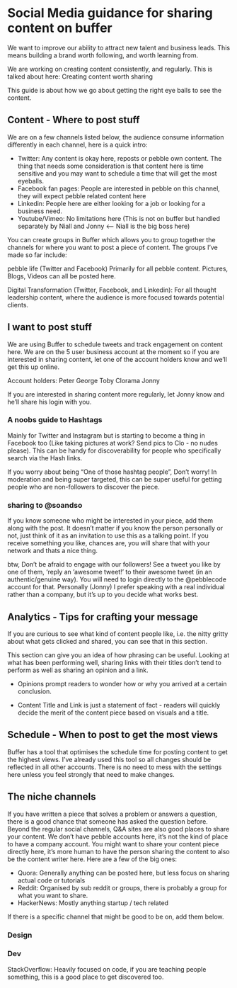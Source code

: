 # Social Media guidance for sharing content on buffer

We want to improve our ability to attract new talent and business leads. This means building a brand worth following, and worth learning from. 

We are working on creating content consistently, and regularly. This is talked about here: Creating content worth sharing

This guide is about how we go about getting the right eye balls to see the content.

## Content - Where to post stuff
We are on a few channels listed below, the audience consume information differently in each channel, here is a quick intro:

- Twitter: Any content is okay here, reposts or pebble own content. The thing that needs some consideration is that content here is time sensitive and you may want to schedule a time that will get the most eyeballs.
- Facebook fan pages: People are interested in pebble on this channel, they will expect pebble related content here
- Linkedin: People here are either looking for a job or looking for a business need.
- Youtube/Vimeo: No limitations here (This is not on buffer but handled separately by Niall and Jonny <— Niall is the big boss here)

You can create groups in Buffer which allows you to group together the channels for where you want to post a piece of content. The groups I’ve made so far include:

pebble life (Twitter and Facebook)
Primarily for all pebble content. Pictures, Blogs, Videos can all be posted here.

Digital Transformation (Twitter, Facebook, and Linkedin):
For all thought leadership content, where the audience is more focused towards potential clients.

## I want to post stuff
We are using Buffer to schedule tweets and track engagement on content here. We are on the 5 user business account at the moment so if you are interested in sharing content, let one of the account holders know and we’ll get this up online.

Account holders:
Peter
George
Toby
Clorama
Jonny

If you are interested in sharing content more regularly, let Jonny know and he’ll share his login with you.

### A noobs guide to Hashtags
Mainly for Twitter and Instagram but is starting to become a thing in Facebook too (Like taking pictures at work? Send pics to Clo - no nudes please). This can be handy for discoverability for people who specifically search via the Hash links. 

If you worry about being “One of those hashtag people”, Don’t worry! In moderation and being super targeted, this can be super useful for getting people who are non-followers to discover the piece. 

### sharing to @soandso
If you know someone who might be interested in your piece, add them along with the post. It doesn’t matter if you know the person personally or not, just think of it as an invitation to use this as a talking point. If you receive something you like, chances are, you will share that with your network and thats a nice thing. 

btw, Don’t be afraid to engage with our followers! See a tweet you like by one of them, ‘reply an ’awesome tweet!’ to their awesome tweet (in an authentic/genuine way). You will need to login directly to the @pebblecode account for that. Personally (Jonny) I  prefer speaking with a real individual rather than a company, but it’s up to you decide what works best.

## Analytics - Tips for crafting your message
If you are curious to see what kind of content people like, i.e.  the nitty gritty about what gets clicked and shared, you can see that in this section.

This section can give you an idea of how phrasing can be useful. Looking at what has been performing well, sharing links with their titles don’t tend to perform as well as sharing an opinion and a link.

- Opinions prompt readers to wonder how or why you arrived at a certain conclusion.

- Content Title and Link is just a statement of fact - readers will quickly decide the merit of the content piece based on visuals and a title.

## Schedule - When to post to get the most views
Buffer has a tool that optimises the schedule time for posting content to get the highest views. I’ve already used this tool so all changes should be reflected in all other accounts. There is no need to mess with the settings here unless you feel strongly that need to make changes. 

## The niche channels
If you have written a piece that solves a problem or answers a question, there is a good chance that someone has asked the question before. Beyond the regular social channels, Q&A sites are also good places to share your content. We don’t have pebble accounts here, it’s not the kind of place to have a company account. You might want to share your content piece directly here, it’s more human to have the person sharing the content to also be the content writer here. Here are a few of the big ones:

- Quora: Generally anything can be posted here, but less focus on sharing actual code or tutorials 
- Reddit: Organised by sub reddit or groups, there is probably a group for what you want to share. 
- HackerNews: Mostly anything startup / tech related

If there is a specific channel that might be good to be on, add them below. 
### Design

### Dev
StackOverflow: Heavily focused on code, if you are teaching people something, this is a good place to get discovered too.

